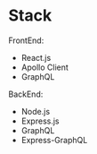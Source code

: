 # Stack

FrontEnd:

- React.js
- Apollo Client
- GraphQL

BackEnd:

- Node.js
- Express.js
- GraphQL
- Express-GraphQL
